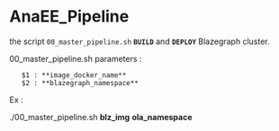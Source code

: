 # AnaEE_Pipeline

the script `00_master_pipeline.sh` **`BUILD`** and **`DEPLOY`** Blazegraph cluster.

00_master_pipeline.sh parameters :
 
       $1 : **image_docker_name** 
       $2 : **blazegraph_namespace**

Ex :

   ./00_master_pipeline.sh **blz_img**  **ola_namespace**
     
     
